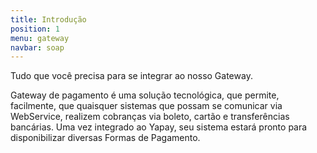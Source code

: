 ```yaml
---
title: Introdução
position: 1
menu: gateway
navbar: soap
---
```


Tudo que você precisa para se integrar ao nosso Gateway.

Gateway de pagamento é uma solução tecnológica, que permite, facilmente, que quaisquer sistemas que possam se comunicar via WebService, realizem cobranças via boleto, cartão e transferências bancárias. Uma vez integrado ao Yapay, seu sistema estará pronto para disponibilizar diversas Formas de Pagamento.
